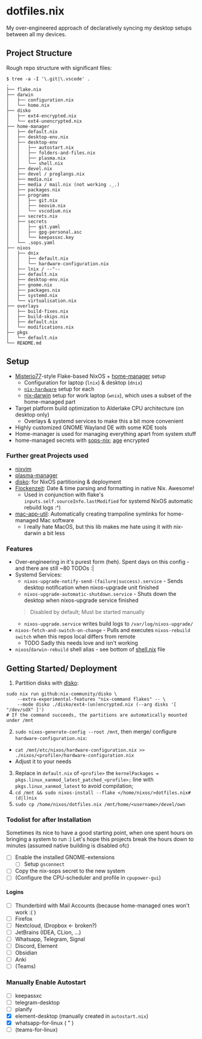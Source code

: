 # dotfiles.nix

My over-engineered approach of declaratively syncing my desktop setups between all my devices.

## Project Structure

Rough repo structure with significant files:

```shell
$ tree -a -I '\.git|\.vscode' .
.
├── flake.nix
├── darwin
│   ├── configuration.nix
│   └── home.nix
├── disko
│   ├── ext4-encrypted.nix
│   └── ext4-unencrypted.nix
├── home-manager
│   ├── default.nix
│   ├── desktop-env.nix
│   ├── desktop-env
│   │   ├── autostart.nix
│   │   ├── folders-and-files.nix
│   │   ├── plasma.nix
│   │   └── shell.nix
│   ├── devel.nix
│   ├── devel / proglangs.nix
│   ├── media.nix
│   ├── media / mail.nix (not working ._.)
│   ├── packages.nix
│   ├── programs
│   │   ├── git.nix
│   │   ├── neovim.nix
│   │   └── vscodium.nix
│   ├── secrets.nix
│   ├── secrets
│   │   ├── git.yaml
│   │   ├── gpg-personal.asc
│   │   └── keepassxc.key
│   └── .sops.yaml
├── nixos
│   ├── dnix
│   │   ├── default.nix
│   │   └── hardware-configuration.nix
│   ├── lnix / --"--
│   ├── default.nix
│   ├── desktop-env.nix
│   ├── gnome.nix
│   ├── packages.nix
│   ├── systemd.nix
│   └── virtualisation.nix
├── overlays
│   ├── build-fixes.nix
│   ├── build-skips.nix
│   ├── default.nix
│   └── modifications.nix
├── pkgs
│   └── default.nix
└── README.md
```

## Setup

- [Misterio77](https://github.com/Misterio77/nix-starter-configs)-style Flake-based NixOS + [home-manager](https://github.com/nix-community/home-manager) setup
  - Configuration for laptop (`lnix`) & desktop (`dnix`)
  - [`nix-hardware`](https://github.com/NixOS/nixos-hardware) setup for each
  - [nix-darwin](https://github.com/lnl7/nix-darwin) setup for work laptop (`wnix`), which uses a subset of the home-managed part
- Target platform build optimization to Alderlake CPU architecture (on desktop only)
  - Overlays & systemd services to make this a bit more convenient
- Highly customized GNOME Wayland DE with some KDE tools
- Home-manager is used for managing everything apart from system stuff
- home-managed secrets with [sops-nix](https://github.com/Mic92/sops-nix); [age](https://github.com/FiloSottile/age) encrypted

### Further great Projects used

- [nixvim](https://github.com/nix-community/nixvim)
- [plasma-manager](https://github.com/pjones/plasma-manager)
- [disko](https://github.com/nix-community/disko): for NixOS partitioning & deployment
- [Flockenzeit](https://github.com/balsoft/Flockenzeit): Date & time parsing and formatting in native Nix. Awesome!
  - Used in conjunction with flake's `inputs.self.sourceInfo.lastModified` for systemd NixOS automatic rebuild logs :^)
- [mac-app-util](https://github.com/hraban/mac-app-util): Automatically creating trampoline symlinks for home-managed Mac software
  - I really hate MacOS, but this lib makes me hate using it with nix-darwin a bit less

### Features

- Over-engineering in it's purest form (heh). Spent days on this config - and there are still ~80 TODOs :|
- Systemd Services:
  - `nixos-upgrade-notify-send-(failure|success).service` - Sends desktop notification when nixos-upgrade unit finished
  - `nixos-upgrade-automatic-shutdown.service` - Shuts down the desktop when nixos-upgrade service finished
  > Disabled by default; Must be started manually
  - `nixos-upgrade.service` writes build logs to `/var/log/nixos-upgrade/`
- `nixos-fetch-and-switch-on-change` - Pulls and executes `nixos-rebuild switch` when this repos local differs from remote
  - TODO Sadly this needs love and isn't working
- `nixos`/`darwin-rebuild` shell alias - see bottom of [shell.nix](./home-manager/desktop-env/shell.nix) file

## Getting Started/ Deployment

1. Partition disks with [disko](https://github.com/nix-community/disko):

```shell
sudo nix run github:nix-community/disko \
    --extra-experimental-features "nix-command flakes" -- \
    --mode disko ./disko/ext4-(un)encrypted.nix (--arg disks '[ "/dev/sdX" ]')
# If the command succeeds, the partitions are automatically mounted under /mnt
```

2. `sudo nixos-generate-config --root /mnt`, then merge/ configure `hardware-configuration.nix`:
  - `cat /mnt/etc/nixos/hardware-configuration.nix >> ./nixos/<profile>/hardware-configuration.nix`
  - Adjust it to your needs
3. Replace in `default.nix` of `<profile>` the `kernelPackages = pkgs.linux_xanmod_latest_patched_<profile>;` line with `pkgs.linux_xanmod_latest` to avoid compilation;
4. `cd /mnt && sudo nixos-install --flake </home/nixos/>dotfiles.nix#(d|l)nix`
5. `sudo cp /home/nixos/dotfiles.nix /mnt/home/<username>/devel/own`

### Todolist for after Installation

Sometimes its nice to have a good starting point, when one spent hours on bringing a system to run :)
Let's hope this projects break the hours down to minutes (assumed native building is disabled ofc)

- [ ] Enable the installed GNOME-extensions
  - [ ] Setup `gsconnect`
- [ ] Copy the nix-sops secret to the new system
- [ ] (Configure the CPU-scheduler and profile in `cpupower-gui`)

#### Logins

- [ ] Thunderbird with Mail Accounts (because home-managed ones won't work :( )
- [ ] Firefox
- [ ] Nextcloud, (Dropbox <- broken?)
- [ ] JetBrains (IDEA, CLion, ...)
- [ ] Whatsapp, Telegram, Signal
- [ ] Discord, Element
- [ ] Obsidian
- [ ] Anki
- [ ] (Teams)

### Manually Enable Autostart

- [ ] keepassxc
- [ ] telegram-desktop
- [ ] planify
- [x] element-desktop (manually created in `autostart.nix`)
- [x] whatsapp-for-linux ( " )
- [ ] (teams-for-linux)
